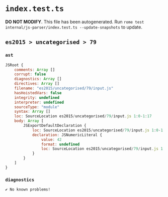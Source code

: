 # `index.test.ts`

**DO NOT MODIFY**. This file has been autogenerated. Run `rome test internal/js-parser/index.test.ts --update-snapshots` to update.

## `es2015 > uncategorised > 79`

### `ast`

```javascript
JSRoot {
	comments: Array []
	corrupt: false
	diagnostics: Array []
	directives: Array []
	filename: "es2015/uncategorised/79/input.js"
	hasHoistedVars: false
	integrity: undefined
	interpreter: undefined
	sourceType: "module"
	syntax: Array []
	loc: SourceLocation es2015/uncategorised/79/input.js 1:0-1:17
	body: Array [
		JSExportDefaultDeclaration {
			loc: SourceLocation es2015/uncategorised/79/input.js 1:0-1:17
			declaration: JSNumericLiteral {
				value: 42
				format: undefined
				loc: SourceLocation es2015/uncategorised/79/input.js 1:15-1:17
			}
		}
	]
}
```

### `diagnostics`

```
✔ No known problems!

```
